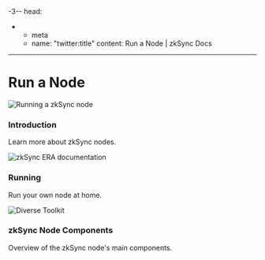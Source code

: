 -3--
head:
  - - meta
    - name: "twitter:title"
      content: Run a Node | zkSync Docs
---

# Run a Node

<section>
  <div class="card-container">
    <RouterLink
      to="/infra/introduction"
      class="card"
    >
      <img  
        src="/images/landing/lets-get-started.png" 
        alt="Running a zkSync node"
      >
      <div class="content">
        <h3>Introduction</h3>
        <p>Learn more about zkSync nodes.</p>
      </div>
    </RouterLink>
    <RouterLink
      to="/infra/running-node"
      class="card"
    >
      <img
        src="/images/landing/run-a-node.png" 
        alt="zkSync ERA documentation"
      />
      <div class="content">
        <h3>Running</h3>
        <p>Run your own node at home.</p>
      </div>
    </RouterLink>
    <RouterLink
      to="/infra/component-breakdown"
      class="card"
    >
      <img  
        src="/images/landing/diverse-toolkit.png" 
        alt="Diverse Toolkit"
      >
      <div class="content">
        <h3>zkSync Node Components</h3>
        <p>Overview of the zkSync node's main components.</p>
      </div>
    </RouterLink>
  </div>
</section>

